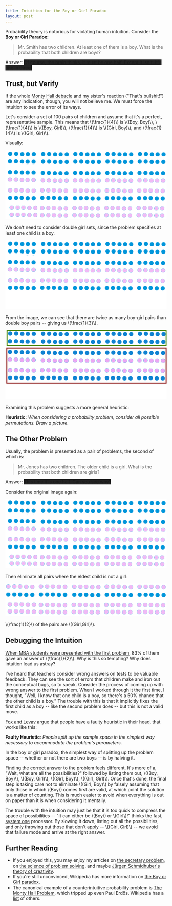 ```yaml
---
title: Intuition for the Boy or Girl Paradox
layout: post
---
```


Probability theory is notorious for violating human intuition. Consider the **Boy or Girl Paradox:**

> Mr. Smith has two children. At least one of them is a boy. What is the
> probability that both children are boys?

Answer: <font style="background-color: #222;">Of course, the brain thinks, it
must be one half. Except it isn't. It's one in three.</font>

## Trust, but Verify

If the whole
[Monty Hall debacle](http://en.wikipedia.org/wiki/Monty_Hall_problem#Vos_Savant_and_the_media_furor)
and my sister's reaction ("That's bullshit!") are any indication, though, you will not believe
me. We must force the intuition to see the error of its ways. 

Let's consider a set of 100 pairs of children and assume that it's a perfect,
representative sample. This means that \\(\frac{1}{4}\\) is \\(\(Boy, Boy\)\\),
\\(\frac{1}{4}\\) is \\(\(Boy, Girl)\\), \\(\frac{1}{4}\\) is \\(\(Girl,
Boy)\\), and \\(\frac{1}{4}\\) is \\(\(Girl, Girl\)\\). 

Visually:

!["Picture of pairs in the Boy Girl Paradox."](/img/boy-girl-paradox-1.png)

We don't need to consider double girl sets, since the problem specifies at least
one child is a boy. 

!["Picture of pairs in the Boy Girl Paradox, without girl pairs."](/img/boy-girl-paradox-2.png)

From the image, we can see that there are twice as many boy-girl pairs
than double boy pairs -- giving us \\(\frac{1}{3}\\).

!["Picture of solution to the Boy Girl Paradox."](/img/boy-girl-paradox-3.png)

Examining this problem suggests a more general heuristic: 

**Heuristic:** *When considering a probability problem, consider all possible
  permutations. Draw a picture.*

## The Other Problem

Usually, the problem is presented as a pair of problems, the second of which is:

> Mr. Jones has two children. The older child is a girl. What is the probability
> that both children are girls?

Answer: <font style="background-color: #222;">This time it is one half. Can you see why?</font>

Consider the original image again:

!["Picture of pairs in the Boy Girl Paradox."](/img/boy-girl-paradox-1.png)

Then eliminate all pairs where the eldest child is not a girl:

!["Picture of eldest girl child pairs in the Boy Girl Paradox."](/img/boy-girl-paradox-4.png)

\\(\frac{1}{2}\\) of the pairs are \\(\(Girl,Girl\)\\).

## Debugging the Intuition

[When MBA students were presented with the first problem](http://citeseerx.ist.psu.edu/viewdoc/download?doi=10.1.1.99.1889&rep=rep1&type=pdf), 83% of them gave an
answer of \\(\frac{1}{2}\\). Why is this so tempting? Why does intuition
lead us astray?

I've heard that teachers consider wrong answers on tests to be valuable
feedback. They can see the sort of errors that children make and iron out the
conceptual bugs, so to speak. Consider the process of coming up with wrong
answer to the first problem. When I worked through
it the first time, I thought, "Well, I know that one child is a boy, so there's
a 50% chance that the other child is a boy." The trouble with this is that it
implicitly fixes the first child as a boy -- like the second problem does -- but
this is not a valid move.

[Fox and Levav](http://citeseerx.ist.psu.edu/viewdoc/download?doi=10.1.1.99.1889&rep=rep1&type=pdf) argue that people have a faulty heuristic in their head, that
works like this:

**Faulty Heuristic**: *People split up the sample space in the simplest way
  necessary to accommodate the problem's parameters.*
  
In the boy or girl paradox, the simplest way of splitting up the problem space
-- whether or not there are two boys -- is by halving it. 

Finding the correct answer to the problem feels different. It's more of a,
"Wait, what are all the possibilities?" followed by listing them out, \\(\(Boy,
Boy\)\\), \\(\(Boy, Girl\)\\), \\(\(Girl, Boy\)\\), \\(\(Girl, Girl\)\\). Once
that's done, the final step is taking care not to eliminate \\(\(Girl,
Boy\)\\) by falsely assuming that only those in which \\(Boy\\) comes first are
valid, at which point the solution is a matter of counting. This is much easier to avoid when everything is out on paper than it is
when considering it mentally.

The trouble with the intuition may just be that it is too quick to compress the
space of possibilities -- "It can either be \\(Boy\\) or \\(Girl\\)!" thinks the
fast, [system one](http://en.wikipedia.org/wiki/Dual_process_theory) processor. By slowing it down, listing out all the possibilities,
and only throwing out those that don't apply -- \\(\(Girl, Girl\)\\) -- we avoid
that failure mode and arrive at the right answer. 

## Further Reading

* If you enjoyed this, you may enjoy my articles on
  [the secretary problem](http://rs.io/2014/03/03/the-secretary-problem.html),
  on
  [the science of problem solving](http://rs.io/2014/02/21/problem-solving.html),
  and maybe
  [Jürgen Schmidhuber's theory of creativity](http://rs.io/2014/02/22/ju%CC%88rgen-schmidhuber-creativity.html).
* If you're still unconvinced, Wikipedia has more information on [the Boy or Girl paradox](http://en.wikipedia.org/wiki/Boy_or_Girl_paradox).
* The canonical example of a counterintuitive probability problem is [The
  Monty Hall Problem](http://en.wikipedia.org/wiki/Monty_Hall_problem#Vos_Savant_and_the_media_furor),
  which tripped up even Paul Erdős. Wikipedia has a
  [list](http://en.wikipedia.org/wiki/Category:Probability_theory_paradoxes) of others.
